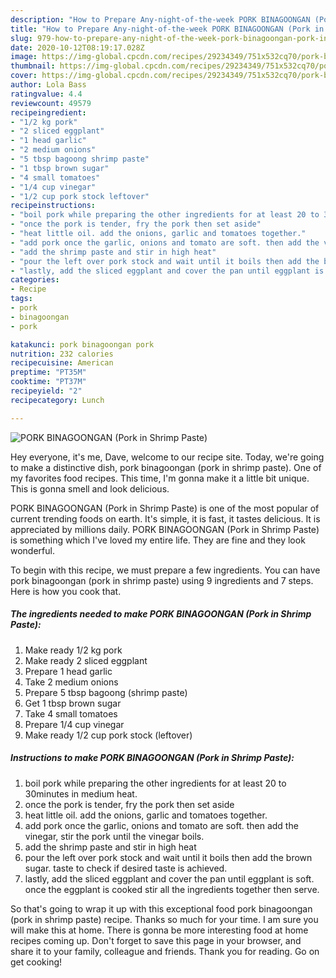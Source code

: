 ```yaml
---
description: "How to Prepare Any-night-of-the-week PORK BINAGOONGAN (Pork in Shrimp Paste)"
title: "How to Prepare Any-night-of-the-week PORK BINAGOONGAN (Pork in Shrimp Paste)"
slug: 979-how-to-prepare-any-night-of-the-week-pork-binagoongan-pork-in-shrimp-paste
date: 2020-10-12T08:19:17.028Z
image: https://img-global.cpcdn.com/recipes/29234349/751x532cq70/pork-binagoongan-pork-in-shrimp-paste-recipe-main-photo.jpg
thumbnail: https://img-global.cpcdn.com/recipes/29234349/751x532cq70/pork-binagoongan-pork-in-shrimp-paste-recipe-main-photo.jpg
cover: https://img-global.cpcdn.com/recipes/29234349/751x532cq70/pork-binagoongan-pork-in-shrimp-paste-recipe-main-photo.jpg
author: Lola Bass
ratingvalue: 4.4
reviewcount: 49579
recipeingredient:
- "1/2 kg pork"
- "2 sliced eggplant"
- "1 head garlic"
- "2 medium onions"
- "5 tbsp bagoong shrimp paste"
- "1 tbsp brown sugar"
- "4 small tomatoes"
- "1/4 cup vinegar"
- "1/2 cup pork stock leftover"
recipeinstructions:
- "boil pork while preparing the other ingredients for at least 20 to 30minutes in medium heat."
- "once the pork is tender, fry the pork then set aside"
- "heat little oil. add the onions, garlic and tomatoes together."
- "add pork once the garlic, onions and tomato are soft. then add the vinegar, stir the pork until the vinegar boils."
- "add the shrimp paste and stir in high heat"
- "pour the left over pork stock and wait until it boils then add the brown sugar. taste to check if desired taste is achieved."
- "lastly, add the sliced eggplant and cover the pan until eggplant is soft. once the eggplant is cooked stir all the ingredients together then serve."
categories:
- Recipe
tags:
- pork
- binagoongan
- pork

katakunci: pork binagoongan pork 
nutrition: 232 calories
recipecuisine: American
preptime: "PT35M"
cooktime: "PT37M"
recipeyield: "2"
recipecategory: Lunch

---
```



![PORK BINAGOONGAN (Pork in Shrimp Paste)](https://img-global.cpcdn.com/recipes/29234349/751x532cq70/pork-binagoongan-pork-in-shrimp-paste-recipe-main-photo.jpg)

Hey everyone, it's me, Dave, welcome to our recipe site. Today, we're going to make a distinctive dish, pork binagoongan (pork in shrimp paste). One of my favorites food recipes. This time, I'm gonna make it a little bit unique. This is gonna smell and look delicious.

PORK BINAGOONGAN (Pork in Shrimp Paste) is one of the most popular of current trending foods on earth. It's simple, it is fast, it tastes delicious. It is appreciated by millions daily. PORK BINAGOONGAN (Pork in Shrimp Paste) is something which I've loved my entire life. They are fine and they look wonderful.




To begin with this recipe, we must prepare a few ingredients. You can have pork binagoongan (pork in shrimp paste) using 9 ingredients and 7 steps. Here is how you cook that.

<!--inarticleads1-->

##### The ingredients needed to make PORK BINAGOONGAN (Pork in Shrimp Paste):

1. Make ready 1/2 kg pork
1. Make ready 2 sliced eggplant
1. Prepare 1 head garlic
1. Take 2 medium onions
1. Prepare 5 tbsp bagoong (shrimp paste)
1. Get 1 tbsp brown sugar
1. Take 4 small tomatoes
1. Prepare 1/4 cup vinegar
1. Make ready 1/2 cup pork stock (leftover)




<!--inarticleads2-->

##### Instructions to make PORK BINAGOONGAN (Pork in Shrimp Paste):

1. boil pork while preparing the other ingredients for at least 20 to 30minutes in medium heat.
1. once the pork is tender, fry the pork then set aside
1. heat little oil. add the onions, garlic and tomatoes together.
1. add pork once the garlic, onions and tomato are soft. then add the vinegar, stir the pork until the vinegar boils.
1. add the shrimp paste and stir in high heat
1. pour the left over pork stock and wait until it boils then add the brown sugar. taste to check if desired taste is achieved.
1. lastly, add the sliced eggplant and cover the pan until eggplant is soft. once the eggplant is cooked stir all the ingredients together then serve.




So that's going to wrap it up with this exceptional food pork binagoongan (pork in shrimp paste) recipe. Thanks so much for your time. I am sure you will make this at home. There is gonna be more interesting food at home recipes coming up. Don't forget to save this page in your browser, and share it to your family, colleague and friends. Thank you for reading. Go on get cooking!
